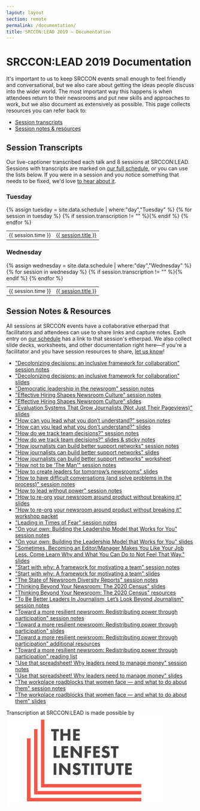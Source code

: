 ```yaml
---
layout: layout
section: remote
permalink: /documentation/
title: SRCCON:LEAD 2019 — Documentation
---
```


# SRCCON:LEAD 2019 Documentation

It's important to us to keep SRCCON events small enough to feel friendly and conversational, but we also care about getting the ideas people discuss into the wider world. The most important way this happens is when attendees return to their newsrooms and put new skills and approaches to work, but we also document as extensively as possible. This page collects resources you can refer back to:

* [Session transcripts](#session-transcripts)
* [Session notes & resources](#session-notes--resources)

## Session Transcripts

Our live-captioner transcribed each talk and 8 sessions at SRCCON:LEAD. Sessions with transcripts are marked on [our full schedule](https://lead.srccon.org/schedule), or you can use the lists below. If you were in a session and you notice something that needs to be fixed, we'd love [to hear about it](mailto:srccon@opennews.org).

<div>
    <h3>Tuesday</h3>
    <table>{% assign tuesday = site.data.schedule | where:"day","Tuesday" %}
{% for session in tuesday %}
        {% if session.transcription != "" %}<tr><td>{{ session.time }}</td><td><a href="{{ session.transcription }}">{{ session.title }}</a></td></tr>{% endif %}
{% endfor %}
    </table>
</div>

<div>
    <h3>Wednesday</h3>
    <table>{% assign wednesday = site.data.schedule | where:"day","Wednesday" %}
{% for session in wednesday %}
        {% if session.transcription != "" %}<tr><td>{{ session.time }}</td><td><a href="{{ session.transcription }}">{{ session.title }}</a></td></tr>{% endif %}
{% endfor %}
    </table>
</div>

## Session Notes & Resources

All sessions at SRCCON events have a collaborative etherpad that facilitators and attendees can use to share links and capture notes. Each entry on [our schedule](https://lead.srccon.org/schedule) has a link to that session's etherpad. We also collect slide decks, worksheets, and other documentation right here—if you're a facilitator and you have session resources to share, [let us know](mailto:srccon@opennews.org)!

* ["Decolonizing decisions: an inclusive framework for collaboration" session notes](https://etherpad.opennews.org/p/SRCCONLEAD2019-inclusive-framework-collaboration)
* ["Decolonizing decisions: an inclusive framework for collaboration" slides](https://docs.google.com/presentation/d/1xw3tU0-kNlORQeLl05952nVkVYzhGyCLpQu4mGqU-Q4/edit)
* ["Democratic leadership in the newsroom" session notes](https://etherpad.opennews.org/p/SRCCONLEAD2019-democratic-leadership)
* ["Effective Hiring Shapes Newsroom Culture" session notes](https://etherpad.opennews.org/p/SRCCONLEAD2019-effective-hiring-culture)
* ["Effective Hiring Shapes Newsroom Culture" slides](https://docs.google.com/presentation/d/1B4xhmsGjcVKqnsg41JpLvCkIw1sAh2yfBfNSIDoH6gk/edit)
* ["Evaluation Systems That Grow Journalists (Not Just Their Pageviews)" slides](https://docs.google.com/presentation/d/19ZrhoG0EFbSUK0cihpbPOWmi9Mi0A2tNiMr1UxzpCSk/edit#slide=id.g75744e445c_0_0)
* ["How can you lead what you don’t understand?" session notes](https://etherpad.opennews.org/p/SRCCONLEAD2019-lead-understand)
* ["How can you lead what you don’t understand?" slides](https://docs.google.com/presentation/d/1icdi12G_ySoBH1SLwzfOIwUVn4MV4Vbtbh0fnikPHsE/edit)
* ["How do we track team decisions?" session notes](https://etherpad.opennews.org/p/SRCCONLEAD2019-tracking-team-decisions)
* ["How do we track team decisions?" slides & sticky notes](https://docs.google.com/presentation/d/17dOZmTyaY6DOPbUTLQ1vyDxw12Q9G1DFeONglDPdDAA/edit#slide=id.p)
* ["How journalists can build better support networks" session notes](https://etherpad.opennews.org/p/SRCCONLEAD2019-building-support-networks)
* ["How journalists can build better support networks" slides](https://docs.google.com/presentation/d/1eU7ooQg_jNWE4AnUG-0pfn3BlfYH8w1bIR91Ab-ji4M/edit)
* ["How journalists can build better support networks" worksheet](https://docs.google.com/document/d/1tmpfOZetBK83QcMoUg7ZBvKGhRArBQlMJ8h7u1O6FI8/edit)
* ["How not to be ‘The Man’" session notes](https://etherpad.opennews.org/p/SRCCONLEAD2019-dont-be-the-man)
* ["How to create leaders for tomorrow’s newsrooms" slides](https://docs.google.com/presentation/d/1hz1gP6M8k6lRRu7IivR6ZBwk-HqCKxYflFl8THxiS8M/edit#slide=id.p1)
* ["How to have difficult conversations (and solve problems in the process)" session notes](https://etherpad.opennews.org/p/SRCCONLEAD2019-difficult-conversations)
* ["How to lead without power" session notes](https://etherpad.opennews.org/p/SRCCONLEAD2019-lead-without-power)
* ["How to re-org your newsroom around product without breaking it" slides](https://docs.google.com/presentation/d/1AMsI0j2b8vt2d-nnrLeAFCYoYw873CvFIFhK1PABOHo/edit)
* ["How to re-org your newsroom around product without breaking it" workshop packet](https://docs.google.com/document/d/1c1Y1izf8Gme7Bhr80PSYVBm55tPtlSYcG1CFGviFEQo/edit?usp=sharing&urp=gmail_link)
* ["Leading in Times of Fear" session notes](https://etherpad.opennews.org/p/SRCCONLEAD2019-leading-times-of-fear)
* ["On your own: Building the Leadership Model that Works for You" session notes](https://etherpad.opennews.org/p/SRCCONLEAD2019-on-your-own)
* ["On your own: Building the Leadership Model that Works for You" slides](https://docs.google.com/presentation/d/1ZFOFvKdZdEC5uGVF1G3RUoHqD6rRiXYhU2gBgnxQ3B0/edit#slide=id.g78e13534f3_0_112)
* ["Sometimes, Becoming an Editor/Manager Makes You Like Your Job Less. Come Learn Why and What You Can Do to Not Feel That Way." slides](https://docs.google.com/presentation/d/15iNIPXWImxBdKkTYyCTwtdoQ497nMPF6WW6iMTfUJLg/edit?folder=0ANBKG7uLBJVVUk9PVA#slide=id.g6b5b4bb911_0_71)
* ["Start with why: A framework for motivating a team" session notes](https://etherpad.opennews.org/p/SRCCONLEAD2019-start-with-why)
* ["Start with why: A framework for motivating a team" slides](https://docs.google.com/presentation/d/19CD7HDEM0pRwPnYC7CL6PhPwst9aiX6wEH72XhHsgdI/edit)
* ["The State of Newsroom Diversity Reports" session notes](https://etherpad.opennews.org/p/SRCCONLEAD2019-newsroom-diversity-reports)
* ["Thinking Beyond Your Newsroom: The 2020 Census" slides](https://drive.google.com/file/d/1ZPkHB7Q-Pauutd3MlzQhoUjk1ezZXtLr/view)
* ["Thinking Beyond Your Newsroom: The 2020 Census" resources](http://kp.cc/SRCCON)
* ["To Be Better Leaders In Journalism, Let’s Look Beyond Journalism" session notes](https://etherpad.opennews.org/p/SRCCONLEAD2019-look-beyond-journalism)
* ["Toward a more resilient newsroom: Redistributing power through participation" session notes](https://etherpad.opennews.org/p/SRCCONLEAD2019-power-through-participation)
* ["Toward a more resilient newsroom: Redistributing power through participation" slides](https://docs.google.com/presentation/d/1n_GHh9XFUSDnL-5xjWenb2ePHFIgNy-sTXIZi6maJJ4/edit#slide=id.g7083a87265_0_0)
* ["Toward a more resilient newsroom: Redistributing power through participation" additional resources](https://drive.google.com/drive/folders/1djNdcjzafYpU25MTnoLG8pBR0u6FrT_7)
* ["Toward a more resilient newsroom: Redistributing power through participation" reading list](https://docs.google.com/document/d/1bv3zPAkZZduMjR7J--o0HKTDdmbx0cLwoQrkn27lcrk/edit)
* ["Use that spreadsheet! Why leaders need to manage money" session notes](https://etherpad.opennews.org/p/SRCCONLEAD2019-use-that-spreadsheet)
* ["Use that spreadsheet! Why leaders need to manage money" slides](https://docs.google.com/presentation/d/10KFHffArZS4Wf9CYdUCWF9JJdcjnKtYhnG_6Q_ER_uo/edit#slide=id.p)
* ["The workplace roadblocks that women face — and what to do about them" session notes](https://etherpad.opennews.org/p/SRCCONLEAD2019-workplace-roadblocks-women-face)
* ["The workplace roadblocks that women face — and what to do about them" slides](https://drive.google.com/file/d/1psu8MYZILjgBfJ-P4OhJ-wAd0RlqlZeb/view)



<p class="sponsor-tag">Transcription at SRCCON:LEAD is made possible by <a href="https://www.lenfestinstitute.org/"><img src="/media/img/partners/lenfest.png" class="" alt="The Lenfest Institute"></a></p>

<!-- NOTE: We should add an attendee writeups section here too -->